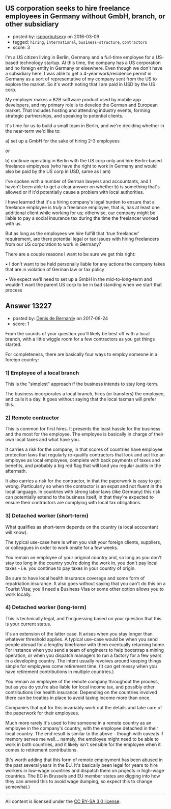 ## US corporation seeks to hire freelance employees in Germany without GmbH, branch, or other subsidiary

- posted by: [ispoorbutsexy](https://stackexchange.com/users/6579055/ispoorbutsexy) on 2016-03-09
- tagged: `hiring`, `international`, `business-structure`, `contractors`
- score: 3

I'm a US citizen living in Berlin, Germany and a full-time employee for a US-based technology startup. At this time, the company has a US corporation and no foreign entity in Germany or elsewhere. Even though we don't have a subsidiary here, I was able to get a 4-year work/residence permit in Germany as a sort of representative of my company sent from the US to explore the market. So it's worth noting that I am paid in USD by the US corp. 

My employer makes a B2B software product used by mobile app developers, and my primary role is to develop the German and European market. That includes hosting and attending industry events, forming strategic partnerships, and speaking to potential clients. 

It's time for us to build a small team in Berlin, and we're deciding whether in the near-term we'd like to: 

a) set up a GmbH for the sake of hiring 2-3 employees 

*or* 

b) continue operating in Berlin with the US corp only and hire Berlin-based freelance employees (who have the right to work in Germany and would also be paid by the US corp in USD, same as I am) 

I've spoken with a number of German lawyers and accountants, and I haven't been able to get a clear answer on whether b) is something that's allowed or if it'd potentially cause a problem with local authorities. 

I have learned that it's a hiring company's legal burden to ensure that a freelance employee is *truly* a freelance employee, that is, has at least one additional client while working for us; otherwise, our company might be liable to pay a social insurance tax during the time the freelancer worked with us. 

But as long as the employees we hire fulfill that 'true freelancer' requirement, are there potential legal or tax issues with hiring freelancers from our US corporation to work in Germany?

There are a couple reasons I want to be sure we get this right:

• I don't want to be held personally liable for any actions the company takes that are in violation of German law or tax policy

• We expect we'll need to set up a GmbH in the mid-to-long-term and wouldn't want the parent US corp to be in bad standing when we start that process



## Answer 13227

- posted by: [Denis de Bernardy](https://stackexchange.com/users/182468/denis-de-bernardy) on 2017-08-24
- score: 1

From the sounds of your question you'll likely be best off with a local branch, with a little wiggle room for a few contractors as you get things started.

For completeness, there are basically four ways to employ someone in a foreign country:

### 1) Employee of a local branch

This is the "simplest" approach if the business intends to stay long-term.

The business incorporates a local branch, hires (or transfers) the employee, and calls it a day. It goes without saying that the local taxman will prefer this.

### 2) Remote contractor

This is common for first hires. It presents the least hassle for the business and the most for the employee. The employee is basically in charge of their own local taxes and what have you.

It carries a risk for the company, in that scores of countries have employee protection laws that regularly re-qualify contractors that look and act like an employee as local employees, complete with back payments of taxes and benefits, and probably a big red flag that will land you regular audits in the aftermath.

It also carries a risk for the contractor, in that the paperwork is easy to get wrong. Particularly so when the contractor is an expat and not fluent in the local language. In countries with strong labor laws (like Germany) this risk can potentially extend to the business itself, in that they're expected to ensure their contractors are complying with local tax obligations.

### 3) Detached worker (short-term)

What qualifies as short-term depends on the country (a local accountant will know).

The typical use-case here is when you visit your foreign clients, suppliers, or colleagues in order to work onsite for a few weeks.

You remain an employee of your original country and, so long as you don't stay too long in the country you're doing the work in, you don't pay local taxes - i.e. you continue to pay taxes in your country of origin.

Be sure to have local health insurance coverage and some form of repatriation insurance. It also goes without saying that you can't do this on a Tourist Visa; you'll need a Business Visa or some other option allows you to work locally.

### 4) Detached worker (long-term)

This is technically legal, and I'm guessing based on your question that this is your current status.

It's an extension of the latter case. It arises when you stay longer than whatever threshold applies. A typical use-case would be when you send people abroad for a lengthy timeframe with them eventually returning home. For instance when you send a team of engineers to help bootstrap a mining operation, or when you dispatch managers to run a factory for a few years in a developing country. The intent usually revolves around keeping things simple for employees come retirement time. (It can get messy when you have retirement contributions in multiple countries.)

You remain an employee of the remote company throughout the process, but as you do you're also liable for local income tax, and possibly other contributions like health insurance. Depending on the countries involved there can be treaties in place to avoid taxing income more than once.

Companies that opt for this invariably work out the details and take care of the paperwork for their employees.

Much more rarely it's used to hire someone in a remote country as an employee in the company's country, with the employee detached in their local country. The end result is similar to the above - though with caveats if memory serves me well... namely, the employee might need to be able to work in both countries, and it likely isn't sensible for the employee when it comes to retirement contributions.

(It's worth adding that this form of remote employment has been abused in the past several years in the EU. It's basically been legal for years to hire workers in low-wage countries and dispatch them on projects in high-wage countries. The EC in Brussels and EU member states are digging into how they can amend this to avoid wage dumping, so expect this to change somewhat.)



---

All content is licensed under the [CC BY-SA 3.0 license](https://creativecommons.org/licenses/by-sa/3.0/).
